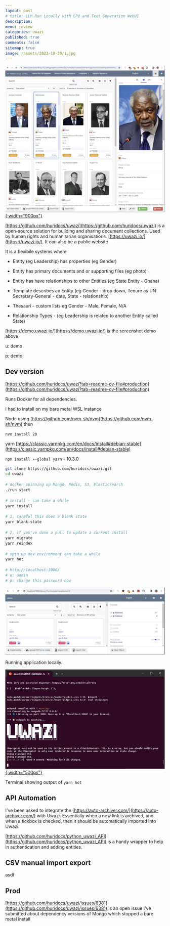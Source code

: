 ```yaml
---
layout: post
# title: LLM Run Locally with CPU and Text Generation WebUI 
description: 
menu: review
categories: uwazi 
published: true 
comments: false     
sitemap: true
image: /assets/2023-10-30/1.jpg
---
```


[![alt text](/assets/2024-01-30/3.jpg "email"){:width="900px"}](/assets/2024-01-30/3.jpg)


[https://github.com/huridocs/uwazi](https://github.com/huridocs/uwazi) is a open-source solution for building and sharing document collections. Used by human rights and humanitarian organisations. [https://uwazi.io/](https://uwazi.io/). It can also be a public website

It is a flexibile systems where

- Entity (eg Leadership) has properties (eg Gender)
- Entity has primary documents and or supporting files (eg photo)
- Entity has have relationships to other Entities (eg State Entity - Ghana)

- Template describes an Entity (eg Gender - drop down, Tenure as UN Secretary-General - date, State - relationship)
- Thesauri - custom lists eg Gender - Male, Female, N/A
- Relationship Types - (eg Leadership is related to another Entity called State)


[https://demo.uwazi.io/](https://demo.uwazi.io/) is the screenshot demo above

u: demo

p: demo


## Dev version

[https://github.com/huridocs/uwazi?tab=readme-ov-file#production](https://github.com/huridocs/uwazi?tab=readme-ov-file#production)

Runs Docker for all dependencies.

I had to install on my bare metal WSL instance

Node using [https://github.com/nvm-sh/nvm](https://github.com/nvm-sh/nvm) then 

`nvm install 20`

yarn [https://classic.yarnpkg.com/en/docs/install#debian-stable](https://classic.yarnpkg.com/en/docs/install#debian-stable)

`npm install --global yarn` - 10.3.0


```bash
git clone https://github.com/huridocs/uwazi.git
cd uwazi

# docker spinning up Mongo, Redis, S3, Elasticsearch
./run start

# install - can take a while
yarn install

# 1. careful this does a blank state
yarn blank-state

# 2. if you've done a pull to update a current install
yarn migrate 
yarn reindex

# spin up dev environment can take a while
yarn hot

# http://localhost:3000/
# u: admin
# p: change this password now
```

[![alt text](/assets/2024-01-30/1.jpg "email")](/assets/2024-01-30/1.jpg)

Running application locally.

[![alt text](/assets/2024-01-30/2.jpg "email"){:width="500px"}](/assets/2024-01-30/2.jpg)

Terminal showing output of `yarn hot`


## API Automation

I've been asked to integrate the [https://auto-archiver.com/](https://auto-archiver.com/) with Uwazi.  Essentially when a new link is archived, and when a tickbox is checked, then it should be automatically imported into Uwazi.

[https://github.com/huridocs/python_uwazi_API](https://github.com/huridocs/python_uwazi_API) is a handy wrapper to help in authentication and adding entities.



## CSV manual import export
asdf



## Prod

[https://github.com/huridocs/uwazi/issues/6381](https://github.com/huridocs/uwazi/issues/6381) is an open issue I've submitted about dependency versions of Mongo which stopped a bare metal install



